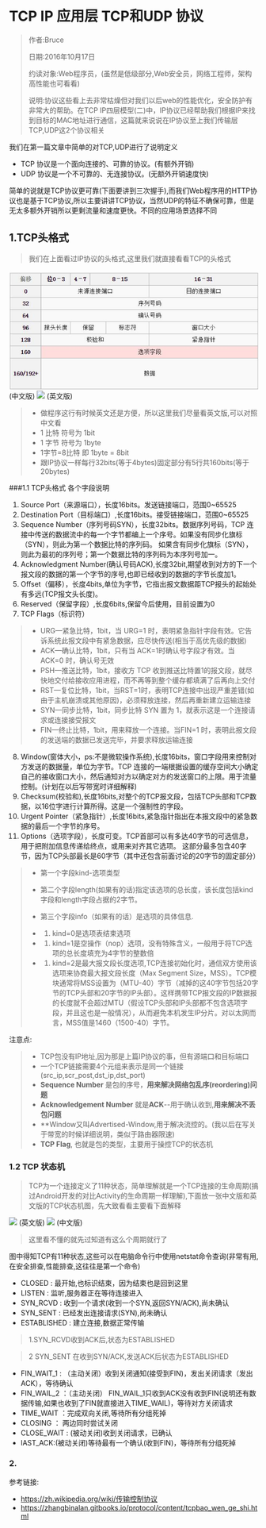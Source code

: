 # TCP IP 应用层 TCP和UDP 协议

> 作者:Bruce
> 
> 日期:2016年10月17日
> 
> 约读对象:Web程序员，\(虽然是低级部分,Web安全员，网络工程师，架构高性能也可看看\)
> 
> 说明:协议这些看上去非常枯燥但对我们以后web的性能优化，安全防护有非常大的帮助。在TCP IP四层模型\(二\)中，IP协议已经帮助我们根据IP来找到目标的MAC地址进行通信，这篇就来说说在IP协议至上我们传输层TCP,UDP这2个协议相关

我们在第一篇文章中简单的对TCP,UDP进行了说明定义

* TCP 协议是一个面向连接的、可靠的协议。\(有额外开销\)
* UDP 协议是一个不可靠的、无连接协议。\(无额外开销速度快\)

简单的说就是TCP协议更可靠\(下面要讲到三次握手\),而我们Web程序用的HTTP协议也是基于TCP协议,所以主要讲讲TCP协议，当然UDP的特征不确保可靠，但是无太多额外开销所以更剩流量和速度更快。不同的应用场景选择不同

## 1.TCP头格式

> 我们在上面看过IP协议的头格式,这里我们就直接看看TCP的头格式

![](/assets/QQ截图20161017105911.jpg)
\(中文版\)
![](http://coolshell.cn//wp-content/uploads/2014/05/TCP-Header-01.jpg)
\(英文版\)

> * 做程序这行有时候英文还是方便，所以这里我们尽量看英文版,可以对照中文看
> * 1 比特 符号为 1bit
> * 1 字节 符号为 1byte
> * 1字节=8比特 即 1byte = 8bit
> * 跟IP协议一样每行32bits\(等于4bytes\)固定部分有5行共160bits\(等于20bytes\)

###1.1 TCP头格式 各个字段说明
 
1. Source Port（来源端口），长度16bits。发送链接端口，范围0~65525
2. Destination Port（目标端口）,长度16bits。接受链接端口，范围0~65525
3. Sequence Number（序列号码SYN），长度32bits。数据序列号码，TCP 连接中传送的数据流中的每一个字节都编上一个序号。如果没有同步化旗标（SYN），则此为第一个数据比特的序列码。
  如果含有同步化旗标（SYN），则此为最初的序列号；第一个数据比特的序列码为本序列号加一。
4. Acknowledgment Number\(确认号码ACK\),长度32bit,期望收到对方的下一个报文段的数据的第一个字节的序号,也即已经收到的数据的字节长度加1。
5. Offset（偏移），长度4bits,单位为字节，它指出报文数据距TCP报头的起始处有多远\(TCP报文头长度\)。
6. Reserved（保留字段）,长度6bits,保留今后使用，目前设置为0
7. TCP Flags（标识符）
  > * URG—紧急比特，1bit，当 URG=1 时，表明紧急指针字段有效。它告诉系统此报文段中有紧急数据，应尽快传送\(相当于高优先级的数据\)
  > * ACK—确认比特，1bit，只有当 ACK=1时确认号字段才有效。当 ACK=0 时，确认号无效
  > * PSH—推送比特，1bit，接收方 TCP 收到推送比特置1的报文段，就尽快地交付给接收应用进程，而不再等到整个缓存都填满了后再向上交付
  > * RST—复位比特，1bit，当RST=1时，表明TCP连接中出现严重差错\(如由于主机崩溃或其他原因\)，必须释放连接，然后再重新建立运输连接
  > * SYN—同步比特，1bit，同步比特 SYN 置为 1，就表示这是一个连接请求或连接接受报文
  > * FIN—终止比特，1bit，用来释放一个连接。当FIN=1 时，表明此报文段的发送端的数据已发送完毕，并要求释放运输连接

8. Window\(窗体大小，ps:不是微软操作系统\),长度16bits，窗口字段用来控制对方发送的数据量，单位为字节。TCP 连接的一端根据设置的缓存空间大小确定自己的接收窗口大小，然后通知对方以确定对方的发送窗口的上限。用于流量控制。\(计划在以后写带宽时详细解释\)
9. Checksum\(校验和\),长度16bits,对整个的TCP报文段，包括TCP头部和TCP数据，以16位字进行计算所得。这是一个强制性的字段。
10. Urgent Pointer（紧急指针）,长度16bits,紧急指针指出在本报文段中的紧急数据的最后一个字节的序号。
11. Options（选项字段），长度可变。TCP首部可以有多达40字节的可选信息，用于把附加信息传递给终点，或用来对齐其它选项。 这部分最多包含40字节，因为TCP头部最长是60字节（其中还包含前面讨论的20字节的固定部分）

> * 第一个字段kind-选项类型
> * 第二个字段length\(如果有的话\)指定该选项的总长度，该长度包括kind字段和length字段占据的2字节。
> * 第三个字段info（如果有的话）是选项的具体信息.
> * 1. kind=0是选项表结束选项
> 
> * 1. kind=1是空操作（nop）选项，没有特殊含义，一般用于将TCP选项的总长度填充为4字节的整数倍
> 
> * 1. kind=2是最大报文段长度选项,TCP连接初始化时，通信双方使用该选项来协商最大报文段长度（Max Segment Size，MSS）。TCP模块通常将MSS设置为（MTU-40）字节（减掉的这40字节包括20字节的TCP头部和20字节的IP头部）。这样携带TCP报文段的IP数据报的长度就不会超过MTU（假设TCP头部和IP头部都不包含选项字段，并且这也是一般情况），从而避免本机发生IP分片。对以太网而言，MSS值是1460（1500-40）字节。

注意点:
> * TCP包没有IP地址,因为那是上篇IP协议的事，但有源端口和目标端口
> * 一个TCP链接需要4个元组来表示是同一个链接(src_ip,scr_post,dst_ip,dst_port)
> * **Sequence Number** 是包的序号，**用来解决网络包乱序(reordering)问题**
> * **Acknowledgement Number** 就是**ACK**--用于确认收到,**用来解决不丢包问题**
> * **Window又叫Advertised-Window,用于解决流控的。(我以后在写关于带宽的时候详细说明，类似于路由器限速)
> * **TCP Flag**, 也就是包的类型，主要用于操控TCP的状态机


### 1.2 TCP 状态机
> TCP为一个连接定义了11种状态，简单理解就是一个TCP连接的生命周期(搞过Android开发的对比Activity的生命周期一样理解),下面放一张中文版和英文版的TCP状态机图，先大致看看主要看下面解释

![](http://s3.51cto.com/wyfs02/M00/76/C2/wKioL1Zb_J6gV08KAAHRjgX486s686.png)
(英文版)
![](http://s5.51cto.com/wyfs02/M00/76/C4/wKiom1ZcA_WBfjVXAALhkWgijbk565.jpg)
 (中文版)
> 这里看不懂的就先过知道有这么个周期就行了

图中得知TCP有11种状态,这些可以在电脑命令行中使用netstat命令查询(非常有用,在安全排查,性能排查,这往往是第一个命令)
* CLOSED : 最开始,也标识结束，因为结束也是回到这里
* LISTEN : 监听,服务器正在等待连接进入
* SYN_RCVD : 收到一个请求(收到一个SYN,返回SYN/ACK),尚未确认
* SYN_SENT : 已经发出连接请求(SYN),尚未确认
* ESTABLISHED : 建立连接,数据正常传输
 > 1.SYN_RCVD收到ACK后,状态为ESTABLISHED 

 > 2 SYN_SENT 在收到SYN/ACK,发送ACK后状态为ESTABLISHED

* FIN_WAIT_1 : （主动关闭）收到关闭通知(接受到FIN)，发出关闭请求（发出ACK），等待确认
* FIN_WAIL_2 ：（主动关闭） FIN_WAIL_1只收到ACK没有收到FIN(说明还有数据传输,如果也收到了FIN就直接进入TIME_WAIL)，等待对方关闭请求
* TIME_WAIT ：完成双向关闭,等待所有分组死掉
* CLOSING ： 两边同时尝试关闭
* CLOSE_WAIT : (被动关闭)收到关闭请求，已确认
* lAST_ACK:(被动关闭)等待最有一个确认(收到FIN)，等待所有分组死掉

### 2.

参考链接:

* [https:\/\/zh.wikipedia.org\/wiki\/传输控制协议](https://zh.wikipedia.org/wiki/传输控制协议)
* [https:\/\/zhangbinalan.gitbooks.io\/protocol\/content\/tcpbao\_wen\_ge\_shi.html](https://zhangbinalan.gitbooks.io/protocol/content/tcpbao_wen_ge_shi.html)

